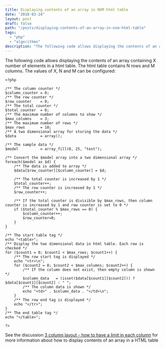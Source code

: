 ```yaml
---
title: Displaying contents of an array in NXM html table
date: "2018-03-24"
layout: post
draft: false
path: "/posts/displaying-contents-of-an-array-in-nxm-html-table"
tags:
  - "php"
  - "algorithms"
description: "The following code allows displaying the contents of an array containing X number of elements in a HTML table. The HTML table contains N rows and M columns. The values of X, N and M can be configured:"
---
```


The following code allows displaying the contents of an array containing X number of elements in a html table. The html table contains N rows and M columns. The values of X, N and M can be configured:

```
<?php

/** The column counter */
$column_counter = 0;
/** The row counter */
$row_counter    = 0;
/** The total counter */
$total_counter  = 0;
/** The maximum number of columns to show */
$max_columns    = 3;
/** The maximum number of rows */
$max_rows       = 10;
/** A two dimensional array for storing the data */
$data           = array();

/** The sample data */
$model          = array_fill(0, 25, "test");

/** Convert the $model array into a two dimensional array */
foreach($model as $d) {
	/** The data is added to array */
	$data[$row_counter][$column_counter] = $d;

	/** The total counter is increased by 1 */
	$total_counter++;
	/** The row counter is increased by 1 */
	$row_counter++;

	/** If the total counter is divisible by $max_rows, then column counter is increased by 1 and row counter is set to 0 */
	if ($total_counter % $max_rows == 0) {
		$column_counter++;
		$row_counter=0;
	}
}

/** The start table tag */
echo "<table>";
/** Display the two dimensional data in html table. Each row is checked */
for ($count1 = 0; $count1 < $max_rows; $count1++) {
	/** The row start tag is displayed */
	echo "<tr>\n";
	for ($count2 = 0; $count2 < $max_columns; $count2++) {
		/** If the column does not exist, then empty column is shown */
		$column_data   = (isset($data[$count1][$count2])) ? $data[$count1][$count2] : " ";
		/** The column data is shown */
		echo "<td>" . $column_data . "</td>\n";
	}
	/** The row end tag is displayed */
	echo "</tr>";
}
/** The end table tag */
echo "</table>";

?>
```

See the discussion [3 column layout - how to have a limit in each column](https://stackoverflow.com/questions/49441466/3-column-layout-how-to-have-a-limit-in-each-column) for more information about how to display contents of an array in a HTML table
